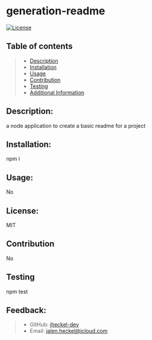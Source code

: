 # generation-readme
  [![License](https://img.shields.io/badge/License-undefined-blue.svg)](https://opensource.org/licenses/undefined)

  ## Table of contents
  > - [Description](#description)
  > - [Installation](#installation)
  > - [Usage](#usage)
  > - [Contribution](#contribution)
  > - [Testing](#testing)
  > - [Additional Information](#questions)

  ## Description:
  a node application to create a basic readme for a project

  ## Installation:
  npm i

  ## Usage:
  No

  ## License:
  MIT

  ## Contribution
  No

  ## Testing
  npm test

  ## Feedback:

  > - GitHub:
  [jheckel-dev](https://github.com/jheckel-dev)
  > - Email: jalen.heckel@icloud.com

